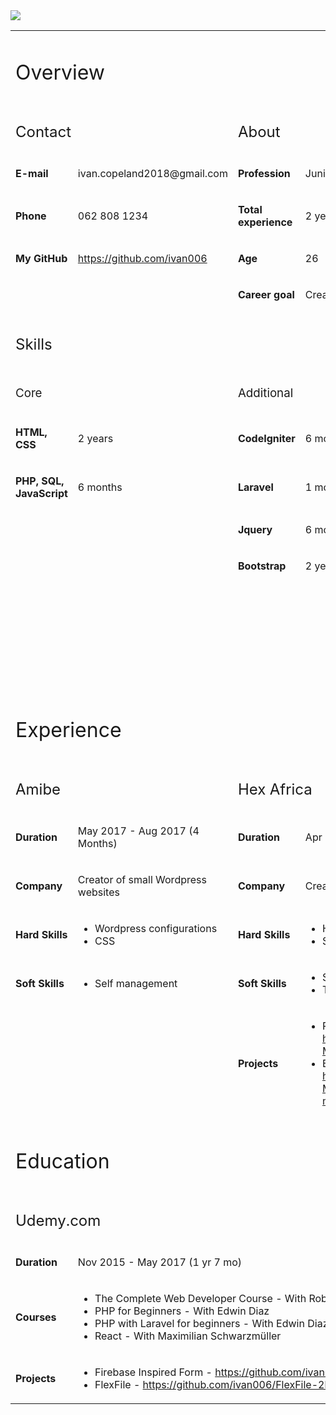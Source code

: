 <img src="https://lh3.googleusercontent.com/h7uEDSJudLAbEb5F6zIOz5NFVHw7cJBhq4gMyCydu4KT-zjYEU0oDJ6_aaTovECTqwsWL9CROP2_gyNTmhs135h3lwRlqbojPQduOM7L59WO75dd4ENHK8JeY6RSVP6Lt99BssVz" >
<table>
<tbody>
<tr>
<td colspan="4">
<h1><span style="font-weight: 400;">Overview</span></h1>
</td>
</tr>
<tr>
<td colspan="2">
<h2><span style="font-weight: 400;">Contact</span></h2>
</td>
<td colspan="2">
<h2><span style="font-weight: 400;">About</span></h2>
</td>
</tr>
<tr>
<td>
<p><strong>E-mail</strong></p>
</td>
<td>
<p><span style="font-weight: 400;">ivan.copeland2018@gmail.com</span></p>
</td>
<td>
<p><strong>Profession</strong></p>
</td>
<td>
<p><span style="font-weight: 400;">Junior web developer</span></p>
</td>
</tr>
<tr>
<td>
<p><strong>Phone</strong></p>
</td>
<td>
<p><span style="font-weight: 400;">062 808 1234</span></p>
</td>
<td>
<p><strong>Total experience</strong></p>
</td>
<td>
<p><span style="font-weight: 400;">2 years</span></p>
</td>
</tr>
<tr>
<td>
<p><strong>My GitHub</strong></p>
</td>
<td>
<p><a href="https://github.com/ivan006"><span style="font-weight: 400;">https://github.com/ivan006</span></a><span style="font-weight: 400;">&nbsp;</span></p>
</td>
<td>
<p><strong>Age</strong></p>
</td>
<td>
<p><span style="font-weight: 400;">26</span></p>
</td>
</tr>
<tr>
<td colspan="2">&nbsp;</td>
<td>
<p><strong>Career goal</strong></p>
</td>
<td>
<p><span style="font-weight: 400;">Create meaningful solutions</span></p>
</td>
</tr>
<tr>
<td colspan="4">
<h2><span style="font-weight: 400;">Skills</span></h2>
</td>
</tr>
<tr>
<td colspan="2">
<h3><span style="font-weight: 400;">Core</span></h3>
</td>
<td>
<h3><span style="font-weight: 400;">Additional</span></h3>
</td>
<td>&nbsp;</td>
</tr>
<tr>
<td>
<p><strong>HTML, CSS</strong></p>
</td>
<td>
<p><span style="font-weight: 400;">2 years</span></p>
</td>
<td>
<p><strong>CodeIgniter</strong></p>
</td>
<td>
<p><span style="font-weight: 400;">6 months</span></p>
</td>
</tr>
<tr>
<td>
<p><strong>PHP, SQL, JavaScript</strong></p>
</td>
<td>
<p><span style="font-weight: 400;">6 months</span></p>
</td>
<td>
<p><strong>Laravel</strong></p>
</td>
<td>
<p><span style="font-weight: 400;">1 month</span></p>
</td>
</tr>
<tr>
<td colspan="2" rowspan="2">&nbsp;</td>
<td>
<p><strong>Jquery</strong></p>
</td>
<td>
<p><span style="font-weight: 400;">6 months</span></p>
</td>
</tr>
<tr>
<td>
<p><strong>Bootstrap</strong></p>
</td>
<td>
<p><span style="font-weight: 400;">2 years</span></p>
</td>
</tr>
<tr>
<td colspan="4"><br /><br /><br /><br /><br /><br /><br /><br /></td>
</tr>
<tr>
<td colspan="4">
<h1><span style="font-weight: 400;">Experience</span></h1>
</td>
</tr>
<tr>
<td colspan="2">
<h2><span style="font-weight: 400;">Amibe</span></h2>
</td>
<td colspan="2">
<h2><span style="font-weight: 400;">Hex Africa</span></h2>
</td>
</tr>
<tr>
<td>
<p><strong>Duration</strong></p>
</td>
<td>
<p><span style="font-weight: 400;">May 2017 - Aug 2017 (4 Months)</span></p>
</td>
<td>
<p><strong>Duration</strong></p>
</td>
<td>
<p><span style="font-weight: 400;">Apr 2018 -&nbsp; Mar 2020 (2 Years)</span></p>
</td>
</tr>
<tr>
<td>
<p><strong>Company</strong></p>
</td>
<td>
<p><span style="font-weight: 400;">Creator of small Wordpress websites</span></p>
</td>
<td>
<p><strong>Company</strong></p>
</td>
<td>
<p><span style="font-weight: 400;">Creator of ERP systems</span></p>
</td>
</tr>
<tr>
<td>
<p><strong>Hard Skills</strong></p>
</td>
<td>
<ul>
<li style="font-weight: 400;"><span style="font-weight: 400;">Wordpress configurations</span></li>
<li style="font-weight: 400;"><span style="font-weight: 400;">CSS</span></li>
</ul>
</td>
<td>
<p><strong>Hard Skills</strong></p>
</td>
<td>
<ul>
<li style="font-weight: 400;"><span style="font-weight: 400;">HTML, CSS (2 years)</span></li>
<li style="font-weight: 400;"><span style="font-weight: 400;">SQL, PHP, JavaScript (6 months</span></li>
</ul>
</td>
</tr>
<tr>
<td>
<p><strong>Soft Skills</strong></p>
</td>
<td>
<ul>
<li style="font-weight: 400;"><span style="font-weight: 400;">Self management</span></li>
</ul>
</td>
<td>
<p><strong>Soft Skills</strong></p>
</td>
<td>
<ul>
<li style="font-weight: 400;"><span style="font-weight: 400;">Self management</span></li>
<li style="font-weight: 400;"><span style="font-weight: 400;">Time management</span></li>
</ul>
</td>
</tr>
<tr>
<td colspan="2">&nbsp;</td>
<td>
<p><strong>Projects</strong></p>
</td>
<td>
<ul>
<li style="font-weight: 400;"><span style="font-weight: 400;">Price report - </span><a href="https://github.com/ivan006/About-Me/blob/master/price-report.png"><span style="font-weight: 400;">https://github.com/ivan006/About-Me/blob/master/price-report.png</span></a><span style="font-weight: 400;">&nbsp;&nbsp;</span></li>
<li style="font-weight: 400;"><span style="font-weight: 400;">Booking menu - </span><a href="https://github.com/ivan006/About-Me/blob/master/booking-menu.png"><span style="font-weight: 400;">https://github.com/ivan006/About-Me/blob/master/booking-menu.png</span></a><span style="font-weight: 400;">&nbsp;</span></li>
</ul>
</td>
</tr>
<tr>
<td colspan="4">
<h1><span style="font-weight: 400;">Education</span></h1>
</td>
</tr>
<tr>
<td colspan="4">
<h2><span style="font-weight: 400;">Udemy.com</span></h2>
</td>
</tr>
<tr>
<td>
<p><strong>Duration</strong></p>
</td>
<td colspan="3">
<p><span style="font-weight: 400;">Nov 2015 - May 2017 (1 yr 7 mo)</span></p>
</td>
</tr>
<tr>
<td>
<p><strong>Courses</strong></p>
</td>
<td colspan="3">
<ul>
<li style="font-weight: 400;"><span style="font-weight: 400;">The Complete Web Developer Course - With Rob Percival</span></li>
<li style="font-weight: 400;"><span style="font-weight: 400;">PHP for Beginners - With Edwin Diaz</span></li>
<li style="font-weight: 400;"><span style="font-weight: 400;">PHP with Laravel for beginners - With Edwin Diaz</span></li>
<li style="font-weight: 400;"><span style="font-weight: 400;">React - With Maximilian Schwarzm&uuml;ller</span></li>
</ul>
</td>
</tr>
<tr>
<td>
<p><strong>Projects</strong></p>
</td>
<td colspan="3">
<ul>
<li style="font-weight: 400;"><span style="font-weight: 400;">Firebase Inspired Form - </span><a href="https://github.com/ivan006/Firebase-Inspired-Form"><span style="font-weight: 400;">https://github.com/ivan006/Firebase-Inspired-Form</span></a><span style="font-weight: 400;">&nbsp;</span></li>
<li style="font-weight: 400;"><span style="font-weight: 400;">FlexFile - </span><a href="https://github.com/ivan006/FlexFile-2b"><span style="font-weight: 400;">https://github.com/ivan006/FlexFile-2b</span></a><span style="font-weight: 400;">&nbsp;</span></li>
</ul>
</td>
</tr>
</tbody>
</table>
<p>&nbsp;</p>
